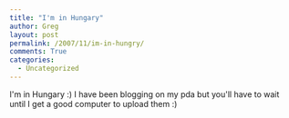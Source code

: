 ```yaml
---
title: "I'm in Hungary"
author: Greg
layout: post
permalink: /2007/11/im-in-hungry/
comments: True
categories:
  - Uncategorized
---
```

I'm in Hungary :) I have been blogging on my pda but you'll have to wait until I get a good computer to upload them :)